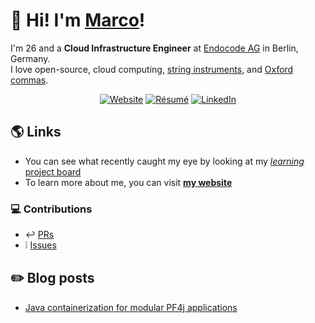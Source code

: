 # :wave: Hi! I'm [**Marco**](https://marcomicera.github.io)!

I'm 26 and a **Cloud Infrastructure Engineer** at [Endocode AG](https://github.com/endocode) in Berlin, Germany.\
I love
open-source,
cloud computing,
[string instruments](https://youtu.be/Izqz9Vm066E),
and [Oxford commas](https://en.wikipedia.org/wiki/Serial_comma).

<p align="center">
  <a href="https://marcomicera.github.io/" title="Website" target="_blank"><img src="https://img.shields.io/badge/Website-marcomicera.github.com-brightgreen?style=flat&logo=www" alt="Website"/></a>
  <a href="https://marcomicera.github.io/resume" title="Résumé" target="_blank"><img src="https://img.shields.io/badge/Résumé-marcomicera.github.com/resume-blueviolet?style=flat&logo=docusign" alt="Résumé"/></a>
  <a href="https://www.linkedin.com/in/marcomicera/?locale=en_US" title="LinkedIn" target="_blank"><img src="https://img.shields.io/badge/LinkedIn-marcomicera-blue?style=flat&logo=linkedin" alt="LinkedIn"/></a>
</p>


## :earth_americas: Links

- You can see what recently caught my eye by looking at my [_learning_ project board](https://github.com/users/marcomicera/projects/4)
- To learn more about me, you can visit [**my website**](https://marcomicera.github.io)

### :computer: Contributions

- :leftwards_arrow_with_hook: [PRs](https://github.com/search?q=is%3Apr+author%3Amarcomicera)
- :grey_exclamation: [Issues](https://github.com/search?q=is%3Aissue+author%3Amarcomicera)

<!-- <p align="center">
  <a href="https://github.com/marcomicera#js-contribution-activity" title="Marco's GitHub Stats" target="_blank"><img src="https://github-readme-stats.vercel.app/api?username=marcomicera&show_icons=true" alt="Marco's GitHub Stats"/></a>
</p> -->
  
## :pencil2: Blog posts

- [Java containerization for modular PF4j applications](https://endocode.com/blog/2021/07/23/2021-07-23-java-containerization-pf4j/)
